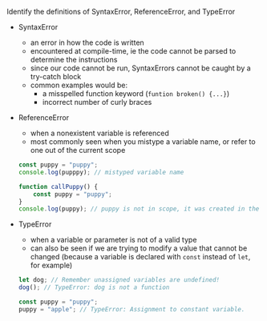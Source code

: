 Identify the definitions of SyntaxError, ReferenceError, and TypeError
- SyntaxError
    - an error in how the code is written
    - encountered at compile-time, ie the code cannot be parsed to determine the instructions
    - since our code cannot be run, SyntaxErrors cannot be caught by a try-catch block
    - common examples would be:
        - a misspelled function keyword (`funtion broken() {...}`)
        - incorrect number of curly braces
- ReferenceError
    - when a nonexistent variable is referenced
    - most commonly seen when you mistype a variable name, or refer to one out of the current scope
    ```javascript
    const puppy = "puppy";
    console.log(pupppy); // mistyped variable name
    ```

    ```javascript
    function callPuppy() {
        const puppy = "puppy";
    }
    console.log(puppy); // puppy is not in scope, it was created in the callPuppy function
    ```
- TypeError
    - when a variable or parameter is not of a valid type
    - can also be seen if we are trying to modify a value that cannot be changed (because a variable is declared with `const` instead of `let`, for example)
    ```javascript
    let dog; // Remember unassigned variables are undefined!
    dog(); // TypeError: dog is not a function

    const puppy = "puppy";
    puppy = "apple"; // TypeError: Assignment to constant variable.
    ```
